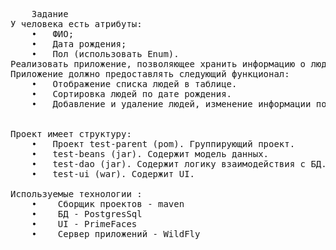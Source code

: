 <pre>
    Задание
У человека есть атрибуты:
    •	ФИО;
    •	Дата рождения;
    •	Пол (использовать Enum).
Реализовать приложение, позволяющее хранить информацию о людях в БД.
Приложение должно предоставлять следующий функционал:
    •	Отображение списка людей в таблице.
    •	Сортировка людей по дате рождения.
    •	Добавление и удаление людей, изменение информации по людям. Должно выполняться во всплывающем диалоговом окне.<br/>

Проект имеет структуру:
    •   Проект test-parent (pom). Группирующий проект.
    •   test-beans (jar). Содержит модель данных.
    •   test-dao (jar). Содержит логику взаимодействия с БД.
    •   test-ui (war). Содержит UI.

Используемые технологии :
    •    Сборщик проектов - maven
    •    БД - PostgresSql
    •    UI - PrimeFaces
    •    Сервер приложений - WildFly
    </pre>
